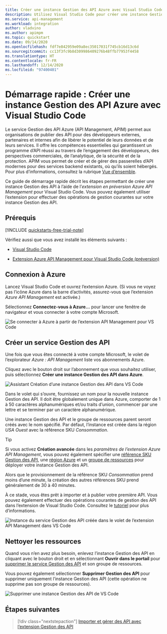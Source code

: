```yaml
---
title: Créer une instance Gestion des API Azure avec Visual Studio Code | Microsoft Docs
description: Utilisez Visual Studio Code pour créer une instance Gestion des API Azure.
ms.service: api-management
ms.workload: integration
author: vladvino
ms.author: apimpm
ms.topic: quickstart
ms.date: 09/14/2020
ms.openlocfilehash: fdf7e842959e09a8ec35017031f745cb16d13c6d
ms.sourcegitcommit: cc13f3fc9b8d309986409276b48ffb77953f4458
ms.translationtype: HT
ms.contentlocale: fr-FR
ms.lasthandoff: 12/14/2020
ms.locfileid: "97400401"
---
```

# <a name="quickstart-create-a-new-azure-api-management-service-instance-using-visual-studio-code"></a>Démarrage rapide : Créer une instance Gestion des API Azure avec Visual Studio Code

Le service Gestion des API Azure (API Management, APIM) permet aux organisations de publier des API pour des développeurs externes, partenaires et internes afin de libérer le potentiel de leurs données et de leurs services. Il offre les compétences essentielles qui garantissent un programme d’API réussi au travers de l’engagement des développeurs, des perspectives commerciales, de l’analytique, de la sécurité et de la protection. APIM vous permet de créer et de gérer des passerelles d’API modernes pour des services backend existants, où qu’ils soient hébergés. Pour plus d’informations, consultez la rubrique [Vue d’ensemble](api-management-key-concepts.md).

Ce guide de démarrage rapide décrit les étapes permettant de créer une instance Gestion des API à l’aide de l’*extension en préversion Azure API Management* pour Visual Studio Code. Vous pouvez également utiliser l’extension pour effectuer des opérations de gestion courantes sur votre instance Gestion des API.

## <a name="prerequisites"></a>Prérequis

[!INCLUDE [quickstarts-free-trial-note](../../includes/quickstarts-free-trial-note.md)]

Vérifiez aussi que vous avez installé les éléments suivants :

- [Visual Studio Code](https://code.visualstudio.com/)

- [Extension Azure API Management pour Visual Studio Code (préversion)](https://marketplace.visualstudio.com/items?itemName=ms-azuretools.vscode-apimanagement&ssr=false#overview)

## <a name="sign-in-to-azure"></a>Connexion à Azure

Lancez Visual Studio Code et ouvrez l’extension Azure. (Si vous ne voyez pas l’icône Azure dans la barre d’activités, assurez-vous que l’extension *Azure API Management* est activée.)

Sélectionnez **Connectez-vous à Azure...** pour lancer une fenêtre de navigateur et vous connecter à votre compte Microsoft.

![Se connecter à Azure à partir de l’extension API Management pour VS Code](./media/vscode-create-service-instance/vscode-apim-login.png)

## <a name="create-an-api-management-service"></a>Créer un service Gestion des API

Une fois que vous êtes connecté à votre compte Microsoft, le volet de l’explorateur *Azure : API Management* liste vos abonnements Azure.

Cliquez avec le bouton droit sur l’abonnement que vous souhaitez utiliser, puis sélectionnez **Créer une instance Gestion des API dans Azure**.

![Assistant Création d’une instance Gestion des API dans VS Code](./media/vscode-create-service-instance/vscode-apim-create.png)

Dans le volet qui s’ouvre, fournissez un nom pour la nouvelle instance Gestion des API. Il doit être globalement unique dans Azure, comporter de 1 à 50 caractères alphanumériques et/ou traits d’union, commencer par une lettre et se terminer par un caractère alphanumérique.

Une instance Gestion des API et le groupe de ressources parent seront créés avec le nom spécifié. Par défaut, l’instance est créée dans la région *USA Ouest* avec la référence SKU *Consommation*.

> [!TIP]
> Si vous activez **Création avancée** dans les *paramètres de l’extension Azure API Management*, vous pouvez également spécifier une [référence SKU Gestion des API](https://azure.microsoft.com/pricing/details/api-management/), une [région Azure](https://status.azure.com/en-us/status) et un [groupe de ressources](../azure-resource-manager/management/overview.md) pour déployer votre instance Gestion des API.
>
> Alors que le provisionnement de la référence SKU *Consommation* prend moins d’une minute, la création des autres références SKU prend généralement de 30 à 40 minutes.

À ce stade, vous êtes prêt à importer et à publier votre première API. Vous pouvez également effectuer des opérations courantes de gestion des API dans l’extension de Visual Studio Code. Consultez le [tutoriel](visual-studio-code-tutorial.md) pour plus d’informations.

![Instance du service Gestion des API créée dans le volet de l’extension API Management dans VS Code](./media/vscode-create-service-instance/vscode-apim-instance.png)

## <a name="clean-up-resources"></a>Nettoyer les ressources

Quand vous n’en avez plus besoin, enlevez l’instance Gestion des API en cliquant avec le bouton droit et en sélectionnant **Ouvrir dans le portail** pour [supprimer le service Gestion des API](get-started-create-service-instance.md#clean-up-resources) et son groupe de ressources.

Vous pouvez également sélectionner **Supprimer Gestion des API** pour supprimer uniquement l’instance Gestion des API (cette opération ne supprime pas son groupe de ressources).

![Supprimer une instance Gestion des API de VS Code](./media/vscode-create-service-instance/vscode-apim-delete.png)

## <a name="next-steps"></a>Étapes suivantes

> [!div class="nextstepaction"]
> [Importer et gérer des API avec l’extension Gestion des API](visual-studio-code-tutorial.md)
